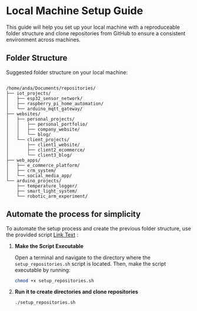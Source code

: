 # Local Machine Setup Guide

This guide will help you set up your local machine with a reproduceable folder structure and clone repositories from GitHub to ensure a consistent environment across machines.

## Folder Structure

Suggested folder structure on your local machine:
~~~

/home/anda/Documents/repositories/
├── iot_projects/
│   ├── esp32_sensor_network/
│   ├── raspberry_pi_home_automation/
│   └── arduino_mqtt_gateway/
├── websites/
│   ├── personal_projects/
│   │   ├── personal_portfolio/
│   │   ├── company_website/
│   │   └── blog/
│   └── client_projects/
│       ├── client1_website/
│       ├── client2_ecommerce/
│       └── client3_blog/
├── web_apps/
│   ├── e_commerce_platform/
│   ├── crm_system/
│   └── social_media_app/
└── arduino_projects/
    ├── temperature_logger/
    ├── smart_light_system/
    └── robotic_arm_experiment/
~~~

## Automate the process for simplicity

To automate the setup process and create the previous folder structure, use the provided script [Link Text](URL)
:

1. **Make the Script Executable**

   Open a terminal and navigate to the directory where the `setup_repositories.sh` script is located. Then, make the script executable by running:

   ```bash
   chmod +x setup_repositories.sh

2. **Run it to create directories and clone repositories**

    ```bash
    ./setup_repositories.sh


